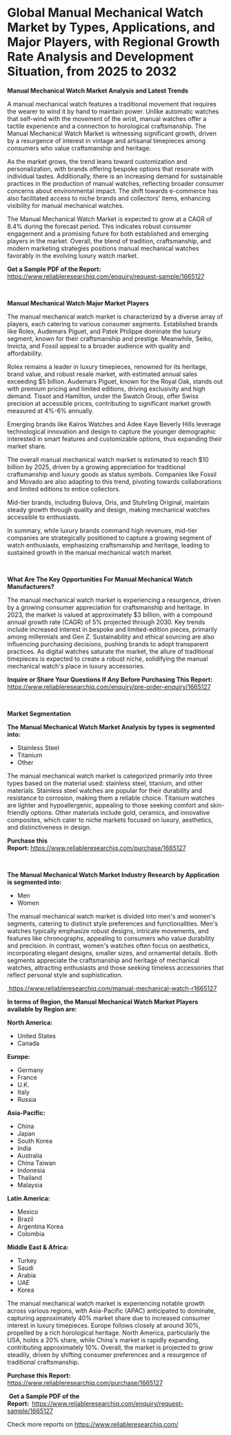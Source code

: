 <p><h1>Global Manual Mechanical Watch Market by Types, Applications, and Major Players, with Regional Growth Rate Analysis and Development Situation, from 2025 to 2032</h1></p><p><strong>Manual Mechanical Watch Market Analysis and Latest Trends</strong></p>
<p><p>A manual mechanical watch features a traditional movement that requires the wearer to wind it by hand to maintain power. Unlike automatic watches that self-wind with the movement of the wrist, manual watches offer a tactile experience and a connection to horological craftsmanship. The Manual Mechanical Watch Market is witnessing significant growth, driven by a resurgence of interest in vintage and artisanal timepieces among consumers who value craftsmanship and heritage.</p><p>As the market grows, the trend leans toward customization and personalization, with brands offering bespoke options that resonate with individual tastes. Additionally, there is an increasing demand for sustainable practices in the production of manual watches, reflecting broader consumer concerns about environmental impact. The shift towards e-commerce has also facilitated access to niche brands and collectors' items, enhancing visibility for manual mechanical watches.</p><p>The Manual Mechanical Watch Market is expected to grow at a CAGR of 8.4% during the forecast period. This indicates robust consumer engagement and a promising future for both established and emerging players in the market. Overall, the blend of tradition, craftsmanship, and modern marketing strategies positions manual mechanical watches favorably in the evolving luxury watch market.</p></p>
<p><strong>Get a Sample PDF of the Report:&nbsp;</strong> <a href="https://www.reliableresearchiq.com/enquiry/request-sample/1665127?utm_campaign=2463&utm_medium=2&utm_source=Github&utm_content=ia&utm_term=06032025&utm_id=manual-mechanical-watch">https://www.reliableresearchiq.com/enquiry/request-sample/1665127</a></p>
<p>&nbsp;</p>
<p><strong>Manual Mechanical Watch Major Market Players</strong></p>
<p><p>The manual mechanical watch market is characterized by a diverse array of players, each catering to various consumer segments. Established brands like Rolex, Audemars Piguet, and Patek Philippe dominate the luxury segment, known for their craftsmanship and prestige. Meanwhile, Seiko, Invicta, and Fossil appeal to a broader audience with quality and affordability.</p><p>Rolex remains a leader in luxury timepieces, renowned for its heritage, brand value, and robust resale market, with estimated annual sales exceeding $5 billion. Audemars Piguet, known for the Royal Oak, stands out with premium pricing and limited editions, driving exclusivity and high demand. Tissot and Hamilton, under the Swatch Group, offer Swiss precision at accessible prices, contributing to significant market growth measured at 4%-6% annually.</p><p>Emerging brands like Kairos Watches and Adee Kaye Beverly Hills leverage technological innovation and design to capture the younger demographic interested in smart features and customizable options, thus expanding their market share.</p><p>The overall manual mechanical watch market is estimated to reach $10 billion by 2025, driven by a growing appreciation for traditional craftsmanship and luxury goods as status symbols. Companies like Fossil and Movado are also adapting to this trend, pivoting towards collaborations and limited editions to entice collectors.</p><p>Mid-tier brands, including Bulova, Oris, and Stuhrling Original, maintain steady growth through quality and design, making mechanical watches accessible to enthusiasts.</p><p>In summary, while luxury brands command high revenues, mid-tier companies are strategically positioned to capture a growing segment of watch enthusiasts, emphasizing craftsmanship and heritage, leading to sustained growth in the manual mechanical watch market.</p></p>
<p>&nbsp;</p>
<p><strong>What Are The Key Opportunities For Manual Mechanical Watch Manufacturers?</strong></p>
<p><p>The manual mechanical watch market is experiencing a resurgence, driven by a growing consumer appreciation for craftsmanship and heritage. In 2023, the market is valued at approximately $3 billion, with a compound annual growth rate (CAGR) of 5% projected through 2030. Key trends include increased interest in bespoke and limited-edition pieces, primarily among millennials and Gen Z. Sustainability and ethical sourcing are also influencing purchasing decisions, pushing brands to adopt transparent practices. As digital watches saturate the market, the allure of traditional timepieces is expected to create a robust niche, solidifying the manual mechanical watch's place in luxury accessories.</p></p>
<p><strong>Inquire or Share Your Questions If Any Before Purchasing This Report:</strong> <a href="https://www.reliableresearchiq.com/enquiry/pre-order-enquiry/1665127?utm_campaign=2463&utm_medium=2&utm_source=Github&utm_content=ia&utm_term=06032025&utm_id=manual-mechanical-watch">https://www.reliableresearchiq.com/enquiry/pre-order-enquiry/1665127</a></p>
<p>&nbsp;</p>
<p><strong>Market Segmentation</strong></p>
<p><strong>The Manual Mechanical Watch Market Analysis by types is segmented into:</strong></p>
<p><ul><li>Stainless Steel</li><li>Titanium</li><li>Other</li></ul></p>
<p><p>The manual mechanical watch market is categorized primarily into three types based on the material used: stainless steel, titanium, and other materials. Stainless steel watches are popular for their durability and resistance to corrosion, making them a reliable choice. Titanium watches are lighter and hypoallergenic, appealing to those seeking comfort and skin-friendly options. Other materials include gold, ceramics, and innovative composites, which cater to niche markets focused on luxury, aesthetics, and distinctiveness in design.</p></p>
<p><strong>Purchase this Report:&nbsp;</strong><a href="https://www.reliableresearchiq.com/purchase/1665127?utm_campaign=2463&utm_medium=2&utm_source=Github&utm_content=ia&utm_term=06032025&utm_id=manual-mechanical-watch">https://www.reliableresearchiq.com/purchase/1665127</a></p>
<p>&nbsp;</p>
<p><strong>The Manual Mechanical Watch Market Industry Research by Application is segmented into:</strong></p>
<p><ul><li>Men</li><li>Women</li></ul></p>
<p><p>The manual mechanical watch market is divided into men's and women's segments, catering to distinct style preferences and functionalities. Men's watches typically emphasize robust designs, intricate movements, and features like chronographs, appealing to consumers who value durability and precision. In contrast, women's watches often focus on aesthetics, incorporating elegant designs, smaller sizes, and ornamental details. Both segments appreciate the craftsmanship and heritage of mechanical watches, attracting enthusiasts and those seeking timeless accessories that reflect personal style and sophistication.</p></p>
<p><a href="https://www.reliableresearchiq.com/manual-mechanical-watch-r1665127?utm_campaign=2463&utm_medium=2&utm_source=Github&utm_content=ia&utm_term=06032025&utm_id=manual-mechanical-watch">&nbsp;https://www.reliableresearchiq.com/manual-mechanical-watch-r1665127</a></p>
<p><strong>In terms of Region, the Manual Mechanical Watch Market Players available by Region are:</strong></p>
<p>
    <p> <strong> North America: </strong>
        <ul>
            <li>United States</li>
            <li>Canada</li>
        </ul>
        </p> 
    <p> <strong> Europe: </strong>
        <ul>
            <li>Germany</li>
            <li>France</li>
            <li>U.K.</li>
            <li>Italy</li>
            <li>Russia</li>
        </ul>
        </p> 
    <p> <strong> Asia-Pacific: </strong>
        <ul>
            <li>China</li>
            <li>Japan</li>
            <li>South Korea</li>
            <li>India</li>
            <li>Australia</li>
            <li>China Taiwan</li>
            <li>Indonesia</li>
            <li>Thailand</li>
            <li>Malaysia</li>
        </ul>
        </p> 
    <p> <strong> Latin America: </strong>
        <ul>
            <li>Mexico</li>
            <li>Brazil</li>
            <li>Argentina Korea</li>
            <li>Colombia</li>
        </ul>
        </p> 
    <p> <strong> Middle East & Africa: </strong>
        <ul>
            <li>Turkey</li>
            <li>Saudi</li>
            <li>Arabia</li>
            <li>UAE</li>
            <li>Korea</li>
        </ul>
    </p>
    </p>
<p><p>The manual mechanical watch market is experiencing notable growth across various regions, with Asia-Pacific (APAC) anticipated to dominate, capturing approximately 40% market share due to increased consumer interest in luxury timepieces. Europe follows closely at around 30%, propelled by a rich horological heritage. North America, particularly the USA, holds a 20% share, while China's market is rapidly expanding, contributing approximately 10%. Overall, the market is projected to grow steadily, driven by shifting consumer preferences and a resurgence of traditional craftsmanship.</p></p>
<p><strong>Purchase this Report: </strong><a href="https://www.reliableresearchiq.com/purchase/1665127?utm_campaign=2463&utm_medium=2&utm_source=Github&utm_content=ia&utm_term=06032025&utm_id=manual-mechanical-watch">https://www.reliableresearchiq.com/purchase/1665127</a></p>
<p>&nbsp;<strong>Get a Sample PDF of the Report:&nbsp;&nbsp;</strong><a href="https://www.reliableresearchiq.com/enquiry/request-sample/1665127?utm_campaign=2463&utm_medium=2&utm_source=Github&utm_content=ia&utm_term=06032025&utm_id=manual-mechanical-watch">https://www.reliableresearchiq.com/enquiry/request-sample/1665127</a></p>
<p><strong></strong></p>
<p>Check more reports on <a href="https://www.reliableresearchiq.com/?utm_campaign=2463&utm_medium=2&utm_source=Github&utm_content=ia&utm_term=06032025&utm_id=manual-mechanical-watch">https://www.reliableresearchiq.com/</a></p>